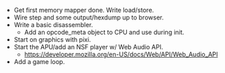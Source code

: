* Get first memory mapper done. Write load/store.
* Wire step and some output/hexdump up to browser.
* Write a basic disassembler.
  * Add an opcode_meta object to CPU and use during init.
* Start on graphics with pixi.
* Start the APU/add an NSF player w/ Web Audio API.
  * https://developer.mozilla.org/en-US/docs/Web/API/Web_Audio_API
* Add a game loop.
